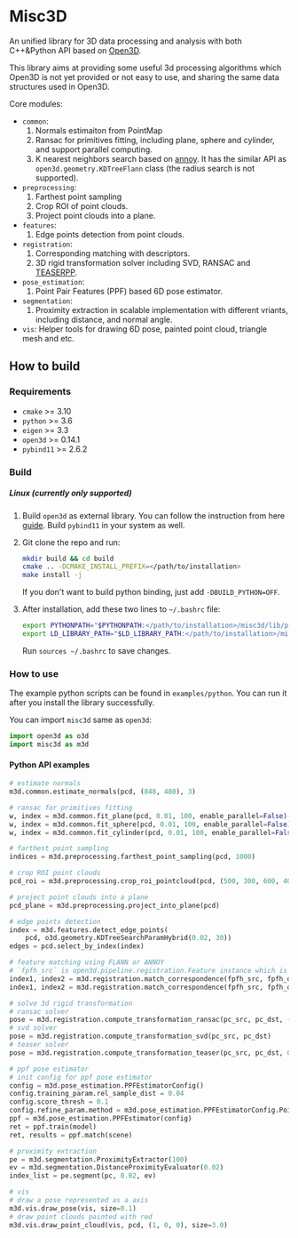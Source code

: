 # Misc3D
An unified library for 3D data processing and analysis with both C++&amp;Python API based on [Open3D](https://github.com/isl-org/Open3D).

This library aims at providing some useful 3d processing algorithms which Open3D is not yet provided or not easy to use, and sharing the same data structures used in Open3D.

Core modules:
- `common`: 
    1. Normals estimaiton from PointMap 
    2. Ransac for primitives fitting, including plane, sphere and cylinder, and support parallel computing.
    3. K nearest neighbors search based on [annoy](https://github.com/spotify/annoy). It has the similar API as `open3d.geometry.KDTreeFlann` class (the radius search is not supported).
- `preprocessing`: 
    1. Farthest point sampling
    2. Crop ROI of point clouds.
    3. Project point clouds into a plane. 
- `features`:
    1. Edge points detection from point clouds.
- `registration`:
    1. Corresponding matching with descriptors.
    2. 3D rigid transformation solver including SVD, RANSAC and [TEASERPP](https://github.com/MIT-SPARK/TEASER-plusplus).
- `pose_estimation`: 
    1. Point Pair Features (PPF) based 6D pose estimator.
- `segmentation`: 
    1. Proximity extraction in scalable implementation with different vriants, including distance, and normal angle.
- `vis`: Helper tools for drawing 6D pose, painted point cloud, triangle mesh and etc.

## How to build 
### Requirements
- `cmake` >= 3.10
- `python` >= 3.6
- `eigen` >= 3.3
- `open3d` >= 0.14.1 
- `pybind11` >= 2.6.2

### Build
##### Linux (currently only supported)
1. Build `open3d` as external library. You can follow the instruction from here [guide](https://github.com/intel-isl/open3d-cmake-find-package). Build `pybind11` in your system as well.

2. Git clone the repo and run:
    ```bash
    mkdir build && cd build
    cmake .. -DCMAKE_INSTALL_PREFIX=</path/to/installation>
    make install -j
    ```
    If you don't want to build python binding, just add `-DBUILD_PYTHON=OFF`.

3. After installation, add these two lines to `~/.bashrc` file:
    ```bash
    export PYTHONPATH="$PYTHONPATH:</path/to/installation>/misc3d/lib/python"
    export LD_LIBRARY_PATH="$LD_LIBRARY_PATH:</path/to/installation>/misc3d/lib"
    ```
    Run `sources ~/.bashrc` to save changes.
### How to use
The example python scripts can be found in `examples/python`. You can run it after you install the library successfully.

You can import `misc3d` same as `open3d`:
```python
import open3d as o3d
import misc3d as m3d
```

#### Python API examples
```python
# estimate normals
m3d.common.estimate_normals(pcd, (848, 480), 3)

# ransac for primitives fitting
w, index = m3d.common.fit_plane(pcd, 0.01, 100, enable_parallel=False)
w, index = m3d.common.fit_sphere(pcd, 0.01, 100, enable_parallel=False)
w, index = m3d.common.fit_cylinder(pcd, 0.01, 100, enable_parallel=False)

# farthest point sampling
indices = m3d.preprocessing.farthest_point_sampling(pcd, 1000)

# crop ROI point clouds
pcd_roi = m3d.preprocessing.crop_roi_pointcloud(pcd, (500, 300, 600, 400), (848, 480))

# project point clouds into a plane
pcd_plane = m3d.preprocessing.project_into_plane(pcd)

# edge points detection
index = m3d.features.detect_edge_points(
    pcd, o3d.geometry.KDTreeSearchParamHybrid(0.02, 30))
edges = pcd.select_by_index(index)

# feature matching using FLANN or ANNOY
# `fpfh_src` is open3d.pipeline.registration.Feature instance which is computed using FPFH 3d descriptor.
index1, index2 = m3d.registration.match_correspondence(fpfh_src, fpfh_dst, m3d.registration.MatchMethod.FLANN)
index1, index2 = m3d.registration.match_correspondence(fpfh_src, fpfh_dst, m3d.registration.MatchMethod.ANNOY)

# solve 3d rigid transformation
# ransac solver
pose = m3d.registration.compute_transformation_ransac(pc_src, pc_dst, (index1, index2), 0.03, 100000)
# svd solver
pose = m3d.registration.compute_transformation_svd(pc_src, pc_dst)
# teaser solver
pose = m3d.registration.compute_transformation_teaser(pc_src, pc_dst, 0.01)

# ppf pose estimator
# init config for ppf pose estimator
config = m3d.pose_estimation.PPFEstimatorConfig()
config.training_param.rel_sample_dist = 0.04
config.score_thresh = 0.1
config.refine_param.method = m3d.pose_estimation.PPFEstimatorConfig.PointToPlane
ppf = m3d.pose_estimation.PPFEstimator(config)
ret = ppf.train(model)
ret, results = ppf.match(scene)

# proximity extraction
pe = m3d.segmentation.ProximityExtractor(100)
ev = m3d.segmentation.DistanceProximityEvaluator(0.02)
index_list = pe.segment(pc, 0.02, ev)

# vis
# draw a pose represented as a axis
m3d.vis.draw_pose(vis, size=0.1)
# draw point clouds painted with red
m3d.vis.draw_point_cloud(vis, pcd, (1, 0, 0), size=3.0)
```

